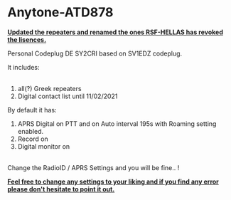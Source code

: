 # Anytone-ATD878

<b><u>Updated the repeaters and renamed the ones RSF-HELLAS has revoked the lisences.</b></u>

Personal Codeplug DE SY2CRI based on SV1EDZ codeplug.

It includes:<br><br>

1. all(?) Greek repeaters<br>
2. Digital contact list until 11/02/2021<br>

By default it has:<br>

1. APRS Digital on PTT and on Auto interval 195s with Roaming setting enabled.<br>
2. Record on<br>
3. Digital monitor on<br><br>

Change the RadioID / APRS Settings and you will be fine.. ! 


<b><u>Feel free to change any settings to your liking and if you find any error please don't hesitate to point it out.</b></u>
